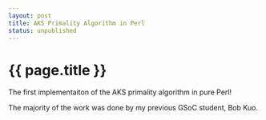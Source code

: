 ```yaml
---
layout: post
title: AKS Primality Algorithm in Perl
status: unpublished
---
```


# {{ page.title }}

The first implementaiton of the AKS primality algorithm in pure Perl!

The majority of the work was done by my previous GSoC student, Bob Kuo.

